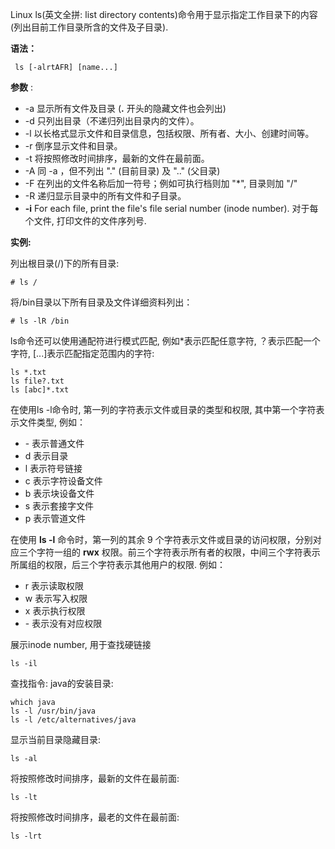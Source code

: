 Linux ls(英文全拼: list directory contents)命令用于显示指定工作目录下的内容(列出目前工作目录所含的文件及子目录).

**语法：**

```
 ls [-alrtAFR] [name...]
```

**参数** :

- -a 显示所有文件及目录 (**.** 开头的隐藏文件也会列出)
- -d 只列出目录（不递归列出目录内的文件）。
- -l 以长格式显示文件和目录信息，包括权限、所有者、大小、创建时间等。
- -r 倒序显示文件和目录。
- -t 将按照修改时间排序，最新的文件在最前面。
- -A 同 -a ，但不列出 "." (目前目录) 及 ".." (父目录)
- -F 在列出的文件名称后加一符号；例如可执行档则加 "*", 目录则加 "/"
- -R 递归显示目录中的所有文件和子目录。
- **-i**   For each file, print the file's file serial number (inode number). 对于每个文件, 打印文件的文件序列号.

**实例:**

列出根目录(/)下的所有目录:

```
# ls /
```

将/bin目录以下所有目录及文件详细资料列出：

```
# ls -lR /bin
```

ls命令还可以使用通配符进行模式匹配, 例如*表示匹配任意字符, ？表示匹配一个字符, [...]表示匹配指定范围内的字符:

```
ls *.txt
ls file?.txt
ls [abc]*.txt
```

在使用ls -l命令时, 第一列的字符表示文件或目录的类型和权限, 其中第一个字符表示文件类型, 例如：

- \- 表示普通文件
- d 表示目录
- l 表示符号链接
- c 表示字符设备文件
- b 表示块设备文件
- s 表示套接字文件
- p 表示管道文件

在使用 **ls -l** 命令时，第一列的其余 9 个字符表示文件或目录的访问权限，分别对应三个字符一组的 **rwx** 权限。前三个字符表示所有者的权限，中间三个字符表示所属组的权限，后三个字符表示其他用户的权限. 例如：

- r 表示读取权限
- w 表示写入权限
- x 表示执行权限
- \- 表示没有对应权限

展示inode number, 用于查找硬链接

```
ls -il
```

查找指令: java的安装目录:

```
which java
ls -l /usr/bin/java
ls -l /etc/alternatives/java
```

显示当前目录隐藏目录:

```
ls -al
```

将按照修改时间排序，最新的文件在最前面:

```
ls -lt
```

将按照修改时间排序，最老的文件在最前面:

```
ls -lrt
```































